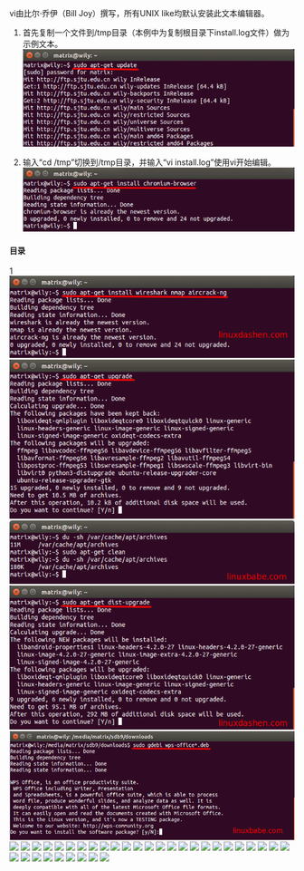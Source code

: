 vi由比尔·乔伊（Bill Joy）撰写，所有UNIX like均默认安装此文本编辑器。

1. 首先复制一个文件到/tmp目录（本例中为复制根目录下install.log文件）做为示例文本。
![](img/apt-get/fig1.png?raw=true)

2. 输入“cd /tmp”切换到/tmp目录，并输入“vi install.log”使用vi开始编辑。
![](img/apt-get/fig2.png?raw=true)

#### 目录
1 
![](img/apt-get/fig3.png?raw=true)
![](img/apt-get/fig4.png?raw=true)
![](img/apt-get/fig5.png?raw=true)
![](img/apt-get/fig6.png?raw=true)
![](img/apt-get/fig7.png?raw=true)
![](img/apt-get/fig8.png?raw=true)
![](img/apt-get/fig9.png?raw=true)
![](img/apt-get/fig10.png?raw=true)
![](img/apt-get/fig11.png?raw=true)
![](img/apt-get/fig12.png?raw=true)
![](img/apt-get/fig13.png?raw=true)
![](img/apt-get/fig14.png?raw=true)
![](img/apt-get/fig15.png?raw=true)
![](img/apt-get/fig16.png?raw=true)
![](img/apt-get/fig17.png?raw=true)
![](img/apt-get/fig18.png?raw=true)
![](img/apt-get/fig19.png?raw=true)
![](img/apt-get/fig20.png?raw=true)
![](img/apt-get/fig21.png?raw=true)
![](img/apt-get/fig22.png?raw=true)
![](img/apt-get/fig23.png?raw=true)
![](img/apt-get/fig24.png?raw=true)
![](img/apt-get/fig25.png?raw=true)
![](img/apt-get/fig26.png?raw=true)
![](img/apt-get/fig27.png?raw=true)
![](img/apt-get/fig28.png?raw=true)
![](img/apt-get/fig29.png?raw=true)
![](img/apt-get/fig30.png?raw=true)
![](img/apt-get/fig31.png?raw=true)
![](img/apt-get/fig32.png?raw=true)
![](img/apt-get/fig33.png?raw=true)
![](img/apt-get/fig34.png?raw=true)
![](img/apt-get/fig35.png?raw=true)
![](img/apt-get/fig36.png?raw=true)
![](img/apt-get/fig37.png?raw=true)
![](img/apt-get/fig38.png?raw=true)
![](img/apt-get/fig39.png?raw=true)
![](img/apt-get/fig40.png?raw=true)
![](img/apt-get/fig41.png?raw=true)
<!--stackedit_data:
eyJoaXN0b3J5IjpbMjc2NTc1NTU5XX0=
-->